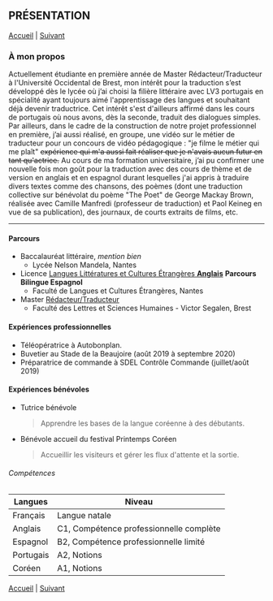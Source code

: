 ## PRÉSENTATION

[Accueil](./index.md) | [Suivant](./ambitions.md)

### **À mon propos**

Actuellement étudiante en première année de Master Rédacteur/Traducteur à l'Université Occidental de Brest, mon intérêt pour la traduction s’est développé dès le lycée où j’ai choisi la filière littéraire avec LV3 portugais en spécialité ayant toujours aimé l'apprentissage des langues et souhaitant déjà devenir traductrice. Cet intérêt s'est d'ailleurs affirmé dans les cours de portugais où nous avons, dès la seconde, traduit des dialogues simples.
Par ailleurs, dans le cadre de la construction de notre projet professionnel en première, j’ai aussi réalisé, en groupe, une vidéo sur le métier de traducteur pour un concours de vidéo pédagogique : "je filme le métier qui me plaît" ~~expérience qui m'a aussi fait réaliser que je n'avais aucun futur en tant qu'actrice.~~ 
Au cours de ma formation universitaire, j’ai pu confirmer une nouvelle fois mon goût pour la traduction avec des cours de thème et de version en anglais et en espagnol durant lesquelles j'ai appris à traduire divers textes comme des chansons, des poèmes (dont une traduction collective sur bénévolat du poème "The Poet" de George Mackay Brown, réalisée avec Camille Manfredi (professeur de traduction) et Paol Keineg en vue de sa publication), des journaux, de courts extraits de films, etc.


***

#### Parcours
* Baccalauréat littéraire, _mention bien_
    * Lycée Nelson Mandela, Nantes
* Licence [Langues Littératures et Cultures Étrangères __Anglais__](https://flce.univ-nantes.fr/offre-de-formation/licences-llcer/licence-langues-litteratures-et-civilisations-etrangeres-et-regionales-llcer-anglais#presentation) __Parcours Bilingue Espagnol__
    * Faculté de Langues et Cultures Étrangères, Nantes 
* Master [Rédacteur/Traducteur](http://formations.univ-brest.fr/fr/index/arts-lettres-langues-ALL/master-XB/master-mention-traduction-et-interpretation-IOMOTB9T//parcours-redacteur-traducteur-IOMP2P9W.html)
    * Faculté des Lettres et Sciences Humaines - Victor Segalen, Brest 

#### Expériences professionnelles
* Téléopératrice à Autobonplan.
* Buvetier au Stade de la Beaujoire (août 2019 à septembre 2020) 
* Préparatrice de commande à SDEL Contrôle Commande (juillet/août 2019)
  
#### Expériences bénévoles
* Tutrice bénévole
   > Apprendre les bases de la langue coréenne à des débutants.
* Bénévole accueil du festival Printemps Coréen
   > Accueillir les visiteurs et gérer les flux d'attente et la sortie.

###### Compétences
  
Langues       | Niveau
------------- | ----------------------------------------
Français      | Langue natale
Anglais       | C1, Compétence professionnelle complète
Espagnol      | B2,  Compétence professionnelle limité
Portugais     | A2, Notions
Coréen        | A1, Notions

[Accueil](./index.md) | [Suivant](./ambitions.md)
